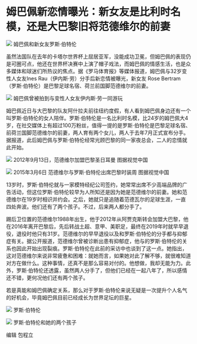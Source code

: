 # 姆巴佩新恋情曝光：新女友是比利时名模，还是大巴黎旧将范德维尔的前妻

![](https://inews.gtimg.com/newsapp_bt/0/15600267936/1000)
姆巴佩和新女友罗斯·伯特伦

虽然法国队在去年的卡塔尔世界杯上屈居亚军，没能成功卫冕，但姆巴佩的表现仍是可圈可点，他还在世界杯决赛中上演了帽子戏法，而姆巴佩的情感生活，也是众多媒体和球迷们所热议的焦点。据《罗马体育报》等媒体报道，姆巴佩与32岁变性人女友Ines
Rau（伊内斯·劳）分手后新恋情被曝光，新女友 Rose Bertram（罗斯·伯特伦）是巴黎足球名宿、荷兰前国脚范德维尔的前妻。

![](https://inews.gtimg.com/newsapp_bt/0/15600267939/1000)
姆巴佩曾被拍到与变性人女友伊内斯·劳一同游玩

姆巴佩近日与大巴黎的队友阿什拉夫前往纽约度假，有人看到姆巴佩身边还有一个叫罗斯·伯特伦的女人陪伴。罗斯·伯特伦是一名比利时名模，比24岁的姆巴佩大4岁，在社交媒体上有超过100万粉丝，值得一提的是罗斯·伯特伦是巴黎足球名宿、前荷兰国脚范德维尔的前妻，两人育有两个女儿，两人于去年7月正式宣布分手。据报道，此后姆巴佩与罗斯·伯特伦经常光顾巴黎的同一家夜总会，二人的恋情就此开始。

![](https://inews.gtimg.com/newsapp_bt/0/15600267943/1000)
2012年9月13日，范德维尔加盟巴黎圣日耳曼 图据视觉中国

![](https://inews.gtimg.com/newsapp_bt/0/15600267945/1000)
2015年3月6日 范德维尔与罗斯·伯特伦出席巴黎时装周 图据视觉中国

13岁时，罗斯·伯特伦就与一家模特经纪公司签约，她常常出席不少高端品牌的广告活动，但这位罗斯·伯特伦较早为人所知还是因为她是范德维尔的前妻。她和范德维尔在19岁时相识并约会。之后，她就只是追随着范德瓦尔的足球生涯，一直四处奔波。他们还有了两个孩子。不过，后来两人都分手了。

踢后卫位置的范德维尔1988年出生，他于2012年从阿贾克斯转会加盟大巴黎，他在2016年离开巴黎后，先后转战土超、意甲、美职足，最终在2019年时就早早退役，退役时他只有31岁。范德维尔的早早退役以及和罗斯·伯特伦的分手都与抑郁症有关。据公开报道，范德维尔曾被诊断出患有抑郁症，他与的罗斯·伯特伦的关系也因此开始出现裂痕。罗斯·伯特伦在此前的采访中也谈到了这一点。她指出，这对范德维尔来说非常疲惫和困难：就她而言，如果她对此了解不够，就很难知道对方在做什么。这种事情，还真不是那么容易对付的。他想做，我却无能为力。此外，罗斯·伯特伦还透露，虽然两人分手了，但他们已经在一起八年了，所以感情还不错，更何况他们还有两个孩子。

若是真能和姆巴佩确定关系，那么对于罗斯·伯特伦来说无疑是一次提升个人名气的好机会，毕竟姆巴佩目前已经成长为世界足坛的巨星。

![](https://inews.gtimg.com/newsapp_bt/0/15600267949/1000)
罗斯·伯特伦

![](https://inews.gtimg.com/newsapp_bt/0/15600267953/1000)
罗斯·伯特伦和她的两个孩子

编辑 包程立

